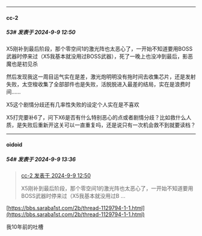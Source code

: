 ﻿
*****

####  cc-2  
##### 53#       发表于 2024-9-9 12:50

X5刚补到最后阶段，那个零空间1的激光阵也太恶心了，一开始不知道要用BOSS武器时停来过（X5我基本就没用过BOSS武器），死了一晚上也没冲到最后，影恶魔也是初见杀

然后发现我这一周目运气实在是差，激光炮明明没有拖时间去收集芯片，还是发射失败，太空梭收集了全部部件也是失败，活脱脱进入最差的结局，实在是浪费时间……

X5这个剧情分歧还有几率性失败的设定个人实在是不喜欢

X5打完要补6了，问下X6是否有什么特别恶心的点或者剧情分歧？比如救什么人质，是失败后重新开这关可以一直重复吗，还是说只有一次机会救不到就要读档？


*****

####  oidoid  
##### 54#       发表于 2024-9-9 13:36

<blockquote><a href="httphttps://bbs.saraba1st.com/2b/forum.php?mod=redirect&amp;goto=findpost&amp;pid=66153675&amp;ptid=2190030" target="_blank">cc-2 发表于 2024-9-9 12:50</a>

X5刚补到最后阶段，那个零空间1的激光阵也太恶心了，一开始不知道要用BOSS武器时停来过（X5我基本就没用过B ...</blockquote>
[https://bbs.saraba1st.com/2b/thread-1129794-1-1.html](https://bbs.saraba1st.com/2b/thread-1129794-1-1.html)

我10年前的吐槽

